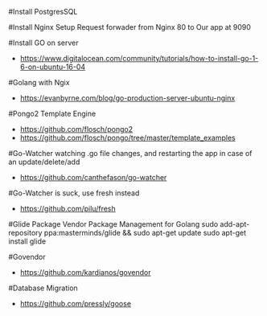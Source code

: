 #Install PostgresSQL

#Install Nginx
Setup Request forwader from Nginx 80 to Our app at 9090
 
#Install GO on server
- https://www.digitalocean.com/community/tutorials/how-to-install-go-1-6-on-ubuntu-16-04

#Golang with Ngix
- https://evanbyrne.com/blog/go-production-server-ubuntu-nginx

#Pongo2 Template Engine
- https://github.com/flosch/pongo2
- https://github.com/flosch/pongo/tree/master/template_examples

#Go-Watcher watching .go file changes, and restarting the app in case of an update/delete/add
- https://github.com/canthefason/go-watcher

#Go-Watcher is suck, use fresh instead
- https://github.com/pilu/fresh

#Glide Package Vendor Package Management for Golang
sudo add-apt-repository ppa:masterminds/glide && sudo apt-get update
sudo apt-get install glide

#Govendor
- https://github.com/kardianos/govendor

#Database Migration
- https://github.com/pressly/goose
